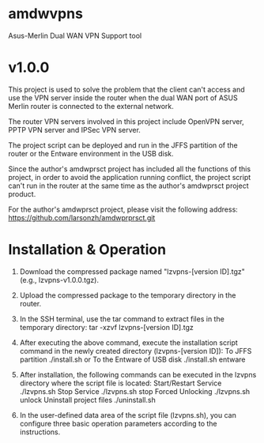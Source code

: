 # amdwvpns
Asus-Merlin Dual WAN VPN Support tool

# v1.0.0

This project is used to solve the problem that the client can't access and use the VPN server inside the router when the dual WAN port of ASUS Merlin router is connected to the external network.

The router VPN servers involved in this project include OpenVPN server, PPTP VPN server and IPSec VPN server.

The project script can be deployed and run in the JFFS partition of the router or the Entware environment in the USB disk.

Since the author's amdwprsct project has included all the functions of this project, in order to avoid the application running conflict, the project script can't run in the router at the same time as the author's amdwprsct project product.

For the author's amdwprsct project, please visit the following address: https://github.com/larsonzh/amdwprprsct.git


# Installation & Operation

1. Download the compressed package named "lzvpns-[version ID].tgz" (e.g., lzvpns-v1.0.0.tgz).

2. Upload the compressed package to the temporary directory in the router.

3. In the SSH terminal, use the tar command to extract files in the temporary directory:
        tar -xzvf lzvpns-[version ID].tgz

4. After executing the above command, execute the installation script command in the newly created directory (lzvpns-[version ID]):
        To JFFS partition            ./install.sh
            or
        To the Entware of USB disk   ./install.sh entware

5. After installation, the following commands can be executed in the lzvpns directory where the script file is located:
        Start/Restart Service        ./lzvpns.sh
        Stop Service                 ./lzvpns.sh stop
        Forced Unlocking             ./lzvpns.sh unlock
        Uninstall project files       ./uninstall.sh

6. In the user-defined data area of the script file (lzvpns.sh), you can configure three basic operation parameters according to the instructions.
